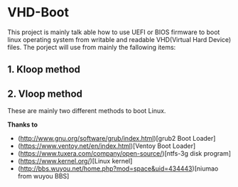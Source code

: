# VHD-Boot
This project is mainly talk able how to use UEFI or BIOS firmware to boot linux operating system from writable and readable VHD(Virtual Hard Device) files. The porject will use from mainly the fallowing items:
## 1. Kloop method
## 2. Vloop method

These are mainly two different methods to boot Linux.

**Thanks to**
+ (http://www.gnu.org/software/grub/index.html)[grub2 Boot Loader]
+ (https://www.ventoy.net/en/index.html)[Ventoy Boot Loader]
+ (https://www.tuxera.com/company/open-source/)[ntfs-3g disk program]
+ (https://www.kernel.org/)[Linux kernel]
+ (http://bbs.wuyou.net/home.php?mod=space&uid=434443)[niumao from wuyou BBS]
